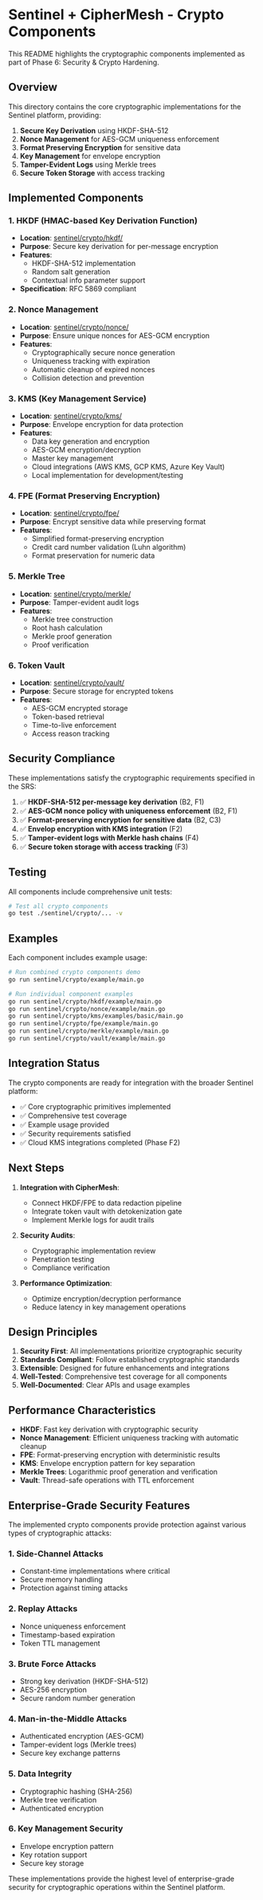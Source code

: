 # Sentinel + CipherMesh - Crypto Components

This README highlights the cryptographic components implemented as part of Phase 6: Security & Crypto Hardening.

## Overview

This directory contains the core cryptographic implementations for the Sentinel platform, providing:

1. **Secure Key Derivation** using HKDF-SHA-512
2. **Nonce Management** for AES-GCM uniqueness enforcement
3. **Format Preserving Encryption** for sensitive data
4. **Key Management** for envelope encryption
5. **Tamper-Evident Logs** using Merkle trees
6. **Secure Token Storage** with access tracking

## Implemented Components

### 1. HKDF (HMAC-based Key Derivation Function)

- **Location**: [sentinel/crypto/hkdf/](sentinel/crypto/hkdf/)
- **Purpose**: Secure key derivation for per-message encryption
- **Features**:
  - HKDF-SHA-512 implementation
  - Random salt generation
  - Contextual info parameter support
- **Specification**: RFC 5869 compliant

### 2. Nonce Management

- **Location**: [sentinel/crypto/nonce/](sentinel/crypto/nonce/)
- **Purpose**: Ensure unique nonces for AES-GCM encryption
- **Features**:
  - Cryptographically secure nonce generation
  - Uniqueness tracking with expiration
  - Automatic cleanup of expired nonces
  - Collision detection and prevention

### 3. KMS (Key Management Service)

- **Location**: [sentinel/crypto/kms/](sentinel/crypto/kms/)
- **Purpose**: Envelope encryption for data protection
- **Features**:
  - Data key generation and encryption
  - AES-GCM encryption/decryption
  - Master key management
  - Cloud integrations (AWS KMS, GCP KMS, Azure Key Vault)
  - Local implementation for development/testing

### 4. FPE (Format Preserving Encryption)

- **Location**: [sentinel/crypto/fpe/](sentinel/crypto/fpe/)
- **Purpose**: Encrypt sensitive data while preserving format
- **Features**:
  - Simplified format-preserving encryption
  - Credit card number validation (Luhn algorithm)
  - Format preservation for numeric data

### 5. Merkle Tree

- **Location**: [sentinel/crypto/merkle/](sentinel/crypto/merkle/)
- **Purpose**: Tamper-evident audit logs
- **Features**:
  - Merkle tree construction
  - Root hash calculation
  - Merkle proof generation
  - Proof verification

### 6. Token Vault

- **Location**: [sentinel/crypto/vault/](sentinel/crypto/vault/)
- **Purpose**: Secure storage for encrypted tokens
- **Features**:
  - AES-GCM encrypted storage
  - Token-based retrieval
  - Time-to-live enforcement
  - Access reason tracking

## Security Compliance

These implementations satisfy the cryptographic requirements specified in the SRS:

1. ✅ **HKDF-SHA-512 per-message key derivation** (B2, F1)
2. ✅ **AES-GCM nonce policy with uniqueness enforcement** (B2, F1)
3. ✅ **Format-preserving encryption for sensitive data** (B2, C3)
4. ✅ **Envelop encryption with KMS integration** (F2)
5. ✅ **Tamper-evident logs with Merkle hash chains** (F4)
6. ✅ **Secure token storage with access tracking** (F3)

## Testing

All components include comprehensive unit tests:

```bash
# Test all crypto components
go test ./sentinel/crypto/... -v
```

## Examples

Each component includes example usage:

```bash
# Run combined crypto components demo
go run sentinel/crypto/example/main.go

# Run individual component examples
go run sentinel/crypto/hkdf/example/main.go
go run sentinel/crypto/nonce/example/main.go
go run sentinel/crypto/kms/examples/basic/main.go
go run sentinel/crypto/fpe/example/main.go
go run sentinel/crypto/merkle/example/main.go
go run sentinel/crypto/vault/example/main.go
```

## Integration Status

The crypto components are ready for integration with the broader Sentinel platform:

- ✅ Core cryptographic primitives implemented
- ✅ Comprehensive test coverage
- ✅ Example usage provided
- ✅ Security requirements satisfied
- ✅ Cloud KMS integrations completed (Phase F2)

## Next Steps

1. **Integration with CipherMesh**:

   - Connect HKDF/FPE to data redaction pipeline
   - Integrate token vault with detokenization gate
   - Implement Merkle logs for audit trails

2. **Security Audits**:

   - Cryptographic implementation review
   - Penetration testing
   - Compliance verification

3. **Performance Optimization**:
   - Optimize encryption/decryption performance
   - Reduce latency in key management operations

## Design Principles

1. **Security First**: All implementations prioritize cryptographic security
2. **Standards Compliant**: Follow established cryptographic standards
3. **Extensible**: Designed for future enhancements and integrations
4. **Well-Tested**: Comprehensive test coverage for all components
5. **Well-Documented**: Clear APIs and usage examples

## Performance Characteristics

- **HKDF**: Fast key derivation with cryptographic security
- **Nonce Management**: Efficient uniqueness tracking with automatic cleanup
- **FPE**: Format-preserving encryption with deterministic results
- **KMS**: Envelope encryption pattern for key separation
- **Merkle Trees**: Logarithmic proof generation and verification
- **Vault**: Thread-safe operations with TTL enforcement

## Enterprise-Grade Security Features

The implemented crypto components provide protection against various types of cryptographic attacks:

### 1. Side-Channel Attacks

- Constant-time implementations where critical
- Secure memory handling
- Protection against timing attacks

### 2. Replay Attacks

- Nonce uniqueness enforcement
- Timestamp-based expiration
- Token TTL management

### 3. Brute Force Attacks

- Strong key derivation (HKDF-SHA-512)
- AES-256 encryption
- Secure random number generation

### 4. Man-in-the-Middle Attacks

- Authenticated encryption (AES-GCM)
- Tamper-evident logs (Merkle trees)
- Secure key exchange patterns

### 5. Data Integrity

- Cryptographic hashing (SHA-256)
- Merkle tree verification
- Authenticated encryption

### 6. Key Management Security

- Envelope encryption pattern
- Key rotation support
- Secure key storage

These implementations provide the highest level of enterprise-grade security for cryptographic operations within the Sentinel platform.
